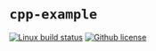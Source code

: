 # `cpp-example`

[![Linux build status](https://github.com/acd1034/cpp-example/actions/workflows/linux-build.yml/badge.svg)](https://github.com/acd1034/cpp-example/actions/workflows/linux-build.yml)
[![Github license](https://img.shields.io/github/license/acd1034/cpp-example)](https://github.com/acd1034/cpp-example/)

<!-- [![macOS build status](https://github.com/acd1034/cpp-example/actions/workflows/macos-build.yml/badge.svg)](https://github.com/acd1034/cpp-example/actions/workflows/macos-build.yml) -->
